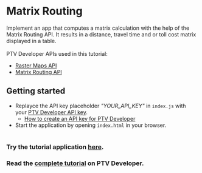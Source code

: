 # Matrix Routing
Implement an app that computes a matrix calculation with the help of the Matrix Routing API. It results in a distance, travel time and or toll cost matrix displayed in a table.</br>
</br>
PTV Developer APIs used in this tutorial:
- <a href="https://developer.myptv.com/Documentation/Raster%20Maps%20API/QuickStart.htm" target="_blank">Raster Maps API</a>
- <a href="https://developer.myptv.com/Documentation/Matrix%20Routing%20API/QuickStart.htm" target="_blank">Matrix Routing API</a>

## Getting started
- Replayce the API key placeholder *"YOUR_API_KEY"* in `index.js` with your <a href="https://myptv.com/developer" target="_blank">PTV Developer API key</a>.
  - <a href="https://developer.myptv.com/Tutorials.htm" target="_blank">How to create an API key for PTV Developer</a>
- Start the application by opening `index.html` in your browser.
#
### Try the tutorial application <a href="https://developer-applications.myptv.com/Tutorials/MatrixRouting/basic_matrix/index.html" target="_blank">here</a>.
### Read the <a href="https://developer.myptv.com/Tutorials/Matrix%20Routing/basic_matrix/MatrixRouting.htm" target="_blank">complete tutorial</a> on PTV Developer.
